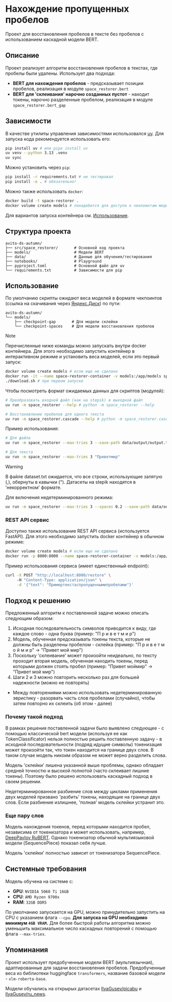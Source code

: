 # Нахождение пропущенных пробелов

Проект для восстановления пробелов в тексте без пробелов с использованием каскадной модели BERT.

## Описание

Проект реализует алгоритм восстановления пробелов в текстах, где пробелы были удалены. Использует два подхода:
- **BERT для нахождения пробелов** - предсказывает позиции пробелов, реализация в модуле `space_restorer.bert`
- **BERT для 'склеивания' нарочно созданных пустот** - находит токены, нарочно разделенные пробелом, реализация в модуле `space_restorer.bert_gap`

## Зависимости
В качестве утилиты управления зависимостями использовался [uv](https://docs.astral.sh/uv/).
Для запуска кода рекомендуется использовать его:
```sh
pip install uv # или pipx install uv
uv venv --python 3.13 .venv
uv sync
```

Можно установить через `pip`:
```sh
pip install -r requirements.txt # не тестировал
pip install -e . # обязательно!
```

Можно также использовать `docker`:
```sh
docker build -t space-restorer .
docker volume create models # понадобится для доступа к чекпоинтам моделей в контейнере
```

Для вариантов запуска контейнера см. [Использование](#использование).

## Структура проекта

```
avito-ds-autumn/
├── src/space_restorer/       # Основной код проекта
├── models/                   # Модели BERT
├── data/                     # Данные для обучения/тестирования
├── notebooks/                # Playground
├── pyproject.toml            # Основной файл для uv
└── requirements.txt          # Зависимости для pip
```

## Использование

По умолчанию скрипты ожидают веса моделей в формате чекпоинтов (ссылка на скачивания через [Яндекс.Диск](https://disk.yandex.ru/d/PVFVTkbnQPnjhw))
по пути:
```
avito-ds-autumn/
└── models/
    ├── checkpoint-gap       # Для модели склейки
    └── checkpoint-spaces    # Для модели восстановления пробелов
```

> [!Note]
> Перечисленные ниже команды можно запускать внутри docker контейнера.
> Для этого необходимо запустить контейнер в интерактивном режиме и установить веса моделей, если это первый запуск:
> ```sh
> docker volume create models # если еще не сделано
> docker run -it --name space-restorer-container -v models:/app/models space-restorer /bin/bash
> ./download.sh # при первом запуске
> ```

Чтобы посмотреть формат ожидаемых данных для скриптов (модулей):
```sh
# Преобразовать входной файл (как на stepik) в выходной файл
uv run -m space_restorer --help # python -m space_restorer --help

# Восстановление пробелов для одного текста
uv run -m space_restorer.cascade --help # python -m space_restorer.cascade --help
```

Пример использования:
```sh
# Для файла
uv run -m space_restorer --max-tries 3 --save-path data/output/output.txt data/input/dataset.txt

# Для текста
uv run -m space_restorer --max-tries 3 "Приветмир"
```

> [!Warning]
> В файле dataset.txt ожидается, что все строки, использующие запятую (,), обернуты в кавычки (").
> Датасеты на stepik находятся в 'некорректном' формате.

Для включения недетерминированного режима:
```sh
uv run -m space_restorer --max-tries 3 --spaces 0.2 --save-path data/output/output.txt data/input/dataset.txt
```

### REST API сервис
Доступно также использование REST API сервиса (используется FastAPI).
Для этого необходимо запустить docker контейнер в обычном режиме:
```sh
docker volume create models # если еще не сделано
docker run -p 8000:8000 --name space-restorer-container -v models:/app/models space-restorer # веса скачаются автоматически
```

Пример использования сервиса (имеет единственный endpoint):
```sh
curl -X POST "http://localhost:8000/restore" \                                                                   [.venv|v3.13.7][main]
     -H "Content-Type: application/json" \
     -d '{"text": "Примертекстаспропущеннымипробелами"}'
```

## Подход к решению
Предложенный алгоритм к поставленной задаче можно описать следующим образом:
1) Исходная последовательность символов приводится к виду, где каждое слово - одна буква (пример: "П р и в е т м и р")
2) Модель, обученная предсказывать токены текста, которые не должны быть разделены пробелом - склейка (пример: "П р и в е т м о й м и р" -> "Привет мой мир")
3) Поскольку 'склеивание' может произойти неидеально, по тексту проходит вторая модель, обученная находить токены, перед которыми должен стоять пробел (пример: "Привет моймир" -> "Привет мой мир")
4) Шаги 2 и 3 можно повторить несколько раз для большей надежности (можно не повторять)
  - Между повторениями можно использовать недетерминированную эвристику - разорвать часть слов пробелами (случайно), чтобы затем повторно их склеить (об этом - далее)

### Почему такой подход
В рамках решения поставленной задачи было выявлено следующее - с помощью классической bert модели (используя ее как TokenClassificator) нельзя полностью решить поставленную задачу - в исходной последовательности (подряд идущие символы) токенизация может произойти так, что токен находится на границе двух слов. В таком случае модель никоим образом не может верно разделить слова.

Модель 'склейки' лишена указанной выше проблемы, однако обладает средней точностю и высокой полнотой (часто склеивает лишние токены).
Поэтому было решено использовать каскадный подход в своем решении.

Недетерминированное разбиение слов между циклами применения двух моделей призвано 'разбить' токены, находящие на границе двух слов.
Если разбиение излишнее, 'полная' модель склейки устранит это.

### Еще пару слов
Модель нахождения токенов, перед которыми находится пробел, независима от токенизатора и может использовать, например, [DeepPavlov RuBERT](https://huggingface.co/DeepPavlov/rubert-base-cased).
Однако токенизатор обычной мультиязыковой модели (SequencePiece) показал себя лучше.

Модель 'склейки' полностью зависит от токенизатора SequencePiece.

## Системные требования
Модель обучена на системе с:
- **GPU**: `NVIDIA 5060 Ti 16GB`
- **CPU**: `AMD Ryzen 9700x`
- **RAM**: `32GB DDR5`

По умолчанию запускается на GPU, можно принудительно запустить на CPU с указанием флага `--cpu`.
**Для запуска на GPU необходимо минимум `4GB VRAM`.**
Для более быстрой работы алгоритма можно уменьшить максимальное число каскадных повторений с помощью флага `--max-tries`.

## Упоминания

Проект использует предобученные модели BERT (мультиязычная), адаптированные для задачи восстановления пробелов.
Предобученные веса из библиотеки huggingface `transformers`, название базовой модели - `xlm-roberta-base`.

Модели обучались на открырых датасетах [IlyaGusev/picabu](https://huggingface.co/datasets/IlyaGusev/pikabu) и [IlyaGusev/ru_news](https://huggingface.co/datasets/IlyaGusev/ru_news).
